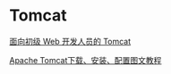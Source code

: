 # Tomcat

[面向初级 Web 开发人员的 Tomcat](https://www.ibm.com/developerworks/cn/education/java/j-tomcat/j-tomcat.html)

[Apache Tomcat下载、安装、配置图文教程](https://blog.csdn.net/yangxingpa/article/details/58174598)

